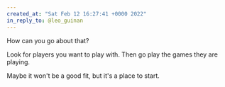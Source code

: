```yaml
---
created_at: "Sat Feb 12 16:27:41 +0000 2022"
in_reply_to: @leo_guinan
---
```


How can you go about that?

Look for players you want to play with. Then go play the games they are playing.

Maybe it won't be a good fit, but it's a place to start.